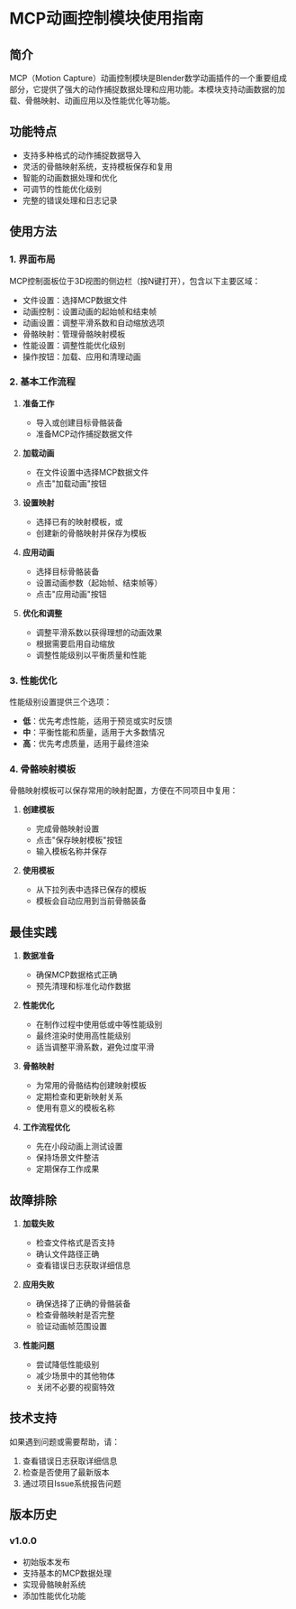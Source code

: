 # MCP动画控制模块使用指南

## 简介

MCP（Motion Capture）动画控制模块是Blender数学动画插件的一个重要组成部分，它提供了强大的动作捕捉数据处理和应用功能。本模块支持动画数据的加载、骨骼映射、动画应用以及性能优化等功能。

## 功能特点

- 支持多种格式的动作捕捉数据导入
- 灵活的骨骼映射系统，支持模板保存和复用
- 智能的动画数据处理和优化
- 可调节的性能优化级别
- 完整的错误处理和日志记录

## 使用方法

### 1. 界面布局

MCP控制面板位于3D视图的侧边栏（按N键打开），包含以下主要区域：

- 文件设置：选择MCP数据文件
- 动画控制：设置动画的起始帧和结束帧
- 动画设置：调整平滑系数和自动缩放选项
- 骨骼映射：管理骨骼映射模板
- 性能设置：调整性能优化级别
- 操作按钮：加载、应用和清理动画

### 2. 基本工作流程

1. **准备工作**
   - 导入或创建目标骨骼装备
   - 准备MCP动作捕捉数据文件

2. **加载动画**
   - 在文件设置中选择MCP数据文件
   - 点击"加载动画"按钮

3. **设置映射**
   - 选择已有的映射模板，或
   - 创建新的骨骼映射并保存为模板

4. **应用动画**
   - 选择目标骨骼装备
   - 设置动画参数（起始帧、结束帧等）
   - 点击"应用动画"按钮

5. **优化和调整**
   - 调整平滑系数以获得理想的动画效果
   - 根据需要启用自动缩放
   - 调整性能级别以平衡质量和性能

### 3. 性能优化

性能级别设置提供三个选项：

- **低**：优先考虑性能，适用于预览或实时反馈
- **中**：平衡性能和质量，适用于大多数情况
- **高**：优先考虑质量，适用于最终渲染

### 4. 骨骼映射模板

骨骼映射模板可以保存常用的映射配置，方便在不同项目中复用：

1. **创建模板**
   - 完成骨骼映射设置
   - 点击"保存映射模板"按钮
   - 输入模板名称并保存

2. **使用模板**
   - 从下拉列表中选择已保存的模板
   - 模板会自动应用到当前骨骼装备

## 最佳实践

1. **数据准备**
   - 确保MCP数据格式正确
   - 预先清理和标准化动作数据

2. **性能优化**
   - 在制作过程中使用低或中等性能级别
   - 最终渲染时使用高性能级别
   - 适当调整平滑系数，避免过度平滑

3. **骨骼映射**
   - 为常用的骨骼结构创建映射模板
   - 定期检查和更新映射关系
   - 使用有意义的模板名称

4. **工作流程优化**
   - 先在小段动画上测试设置
   - 保持场景文件整洁
   - 定期保存工作成果

## 故障排除

1. **加载失败**
   - 检查文件格式是否支持
   - 确认文件路径正确
   - 查看错误日志获取详细信息

2. **应用失败**
   - 确保选择了正确的骨骼装备
   - 检查骨骼映射是否完整
   - 验证动画帧范围设置

3. **性能问题**
   - 尝试降低性能级别
   - 减少场景中的其他物体
   - 关闭不必要的视窗特效

## 技术支持

如果遇到问题或需要帮助，请：

1. 查看错误日志获取详细信息
2. 检查是否使用了最新版本
3. 通过项目Issue系统报告问题

## 版本历史

### v1.0.0
- 初始版本发布
- 支持基本的MCP数据处理
- 实现骨骼映射系统
- 添加性能优化功能